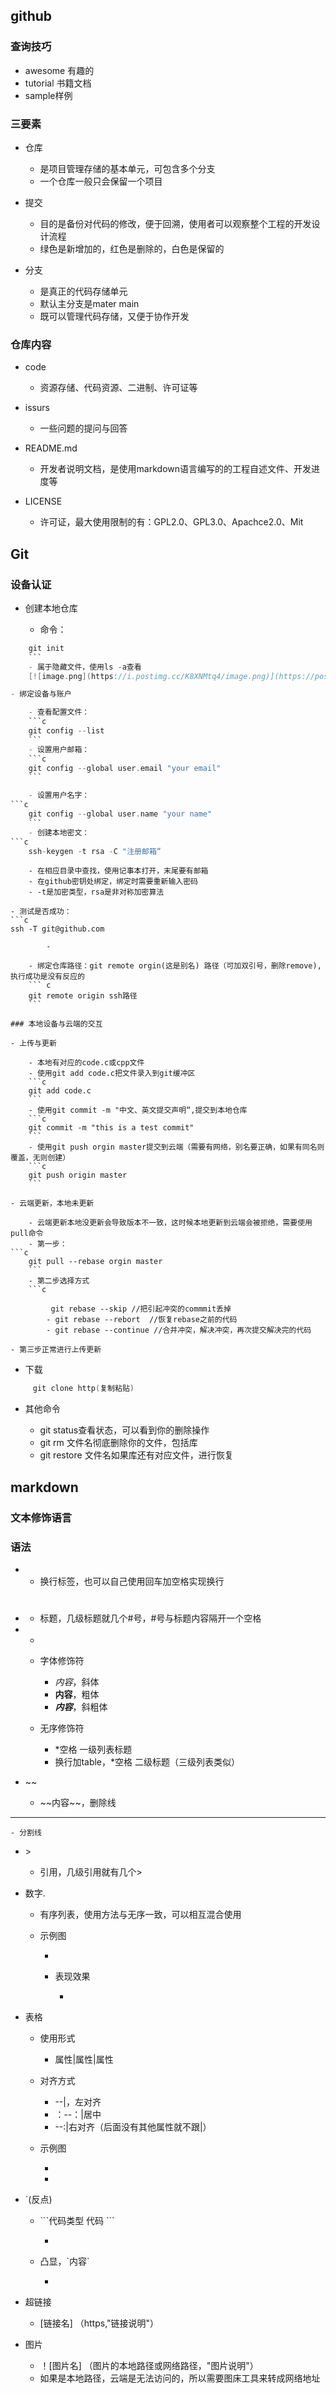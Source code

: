 ## github

### 查询技巧

- awesome 有趣的
- tutorial 书籍文档
- sample样例

### 三要素

- 仓库

	- 是项目管理存储的基本单元，可包含多个分支
	- 一个仓库一般只会保留一个项目

- 提交

	- 目的是备份对代码的修改，便于回溯，使用者可以观察整个工程的开发设计流程
	- 绿色是新增加的，红色是删除的，白色是保留的

- 分支

	- 是真正的代码存储单元
	- 默认主分支是mater main
	- 既可以管理代码存储，又便于协作开发

### 仓库内容

- code

	- 资源存储、代码资源、二进制、许可证等

- issurs

	- 一些问题的提问与回答

- README.md

	- 开发者说明文档，是使用markdown语言编写的的工程自述文件、开发进度等

- LICENSE

	- 许可证，最大使用限制的有：GPL2.0、GPL3.0、Apachce2.0、Mit

## Git

### 设备认证

- 创建本地仓库

	- 命令：
```C
	git init
	```
	- 属于隐藏文件，使用ls -a查看
	[![image.png](https://i.postimg.cc/K8XNMtq4/image.png)](https://postimg.cc/fJKm4Shh)

- 绑定设备与账户

	- 查看配置文件：
	```c
	git config --list
	```
	- 设置用户邮箱：
	```c
	git config --global user.email "your email"
	```

	- 设置用户名字：
```c
	git config --global user.name "your name"
	```
	- 创建本地密文：
```c
	ssh-keygen -t rsa -C "注册邮箱“
```
		- 在相应目录中查找，使用记事本打开，末尾要有邮箱
		- 在github密钥处绑定，绑定时需要重新输入密码
		- -t是加密类型，rsa是非对称加密算法

	- 测试是否成功：
	```c
	ssh -T git@github.com
```
		- 

	- 绑定仓库路径：git remote orgin(这是别名) 路径（可加双引号，删除remove),执行成功是没有反应的
	``` c
	git remote origin ssh路径
	```

### 本地设备与云端的交互

- 上传与更新

	- 本地有对应的code.c或cpp文件
	- 使用git add code.c把文件录入到git缓冲区
	```c
	git add code.c
	```
	- 使用git commit -m "中文、英文提交声明“,提交到本地仓库
	```c 
	git commit -m "this is a test commit"
	```
	- 使用git push orgin master提交到云端（需要有网络，别名要正确，如果有同名则覆盖，无则创建）
	```c
	git push origin master
	```

- 云端更新，本地未更新

	- 云端更新本地没更新会导致版本不一致，这时候本地更新到云端会被拒绝，需要使用pull命令
	- 第一步：
```c
	git pull --rebase orgin master
	```
	- 第二步选择方式
	```c

		 git rebase --skip //把引起冲突的commmit丢掉
		- git rebase --rebort  //恢复rebase之前的代码
		- git rebase --continue //合并冲突，解决冲突，再次提交解决完的代码
```
	- 第三步正常进行上传更新

- 下载
```c
	 git clone http(复制粘贴)
```
- 其他命令

	- git status查看状态，可以看到你的删除操作
	- git rm 文件名彻底删除你的文件，包括库
	- git restore 文件名如果库还有对应文件，进行恢复

## markdown

### 文本修饰语言

### 语法

- <br>

	- 换行标签，也可以自己使用回车加空格实现换行

- #

	- 标题，几级标题就几个#号，#号与标题内容隔开一个空格

- *

	- 字体修饰符

		- *内容*，斜体
		- **内容**，粗体
		- ***内容***，斜粗体

	- 无序修饰符

		- *空格 一级列表标题
		- 换行加table，*空格 二级标题（三级列表类似）

- ~~

	- \~~内容~~，删除线

- --

	- 分割线

- \>
	- 引用，几级引用就有几个>
	
- 数字.

	- 有序列表，使用方法与无序一致，可以相互混合使用
	- 示例图

		- 
		- 表现效果

			- 

- 表格

	- 使用形式 

		- 属性|属性|属性

	- 对齐方式

		- --|，左对齐
		- ：--：|居中
		- --:|右对齐（后面没有其他属性就不跟|）

	- 示例图

		- 
		- 

- `(反点)

	- \`\`\`代码类型  代码 \`\`\`  

		- 

	- 凸显，\`内容`

		- 

- 超链接

	- [链接名] （https,"链接说明"）

- 图片

	- ！[图片名] （图片的本地路径或网络路径，"图片说明"）
	- 如果是本地路径，云端是无法访问的，所以需要图床工具来转成网络地址
